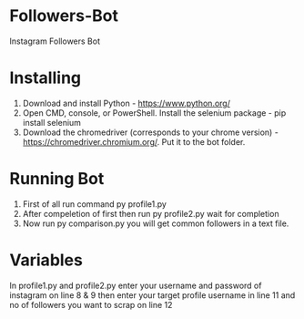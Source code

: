 # Followers-Bot
 Instagram Followers Bot
 
 # Installing
  
 1. Download and install Python - https://www.python.org/
 2. Open CMD, console, or PowerShell. Install the selenium package - pip install selenium
 3. Download the chromedriver (corresponds to your chrome version) - https://chromedriver.chromium.org/. Put it to the bot folder.
 
 # Running Bot
 
 1. First of all run command py profile1.py
 2. After compeletion of first then run py profile2.py wait for completion
 3. Now run py comparison.py you will get common followers in a text file.

# Variables

 In profile1.py and profile2.py enter your username and password of instagram on line 8 & 9 then enter your target profile username in line 11  and no of followers you want to scrap on line 12
